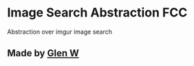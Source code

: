 Image Search Abstraction FCC
=========================

Abstraction over imgur image search


Made by [Glen W](https://github.com/glynnw)
-------------------